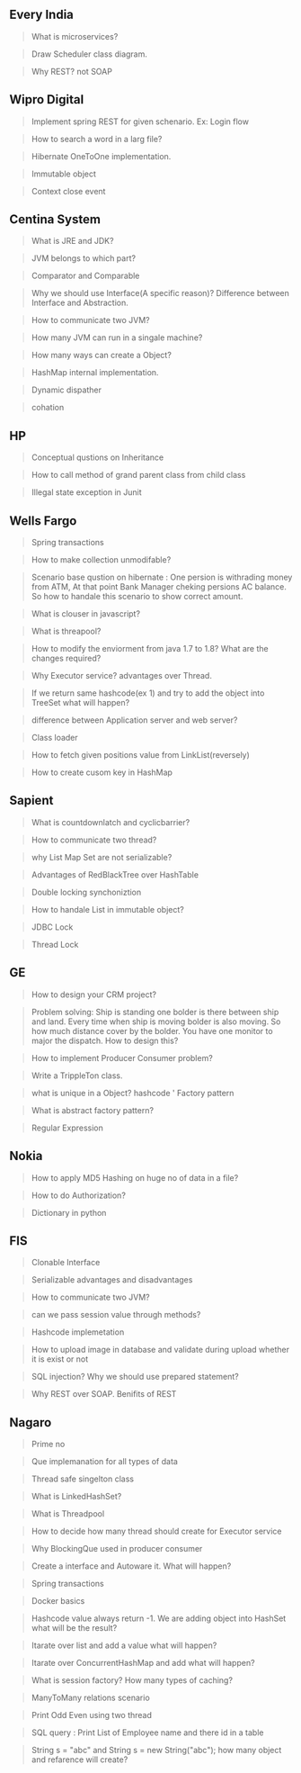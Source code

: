 ## Every India

> What is microservices?

> Draw Scheduler class diagram.

> Why REST? not SOAP

## Wipro Digital

> Implement spring REST for given schenario. Ex: Login flow

> How to search a word in a larg file?

> Hibernate OneToOne implementation.

> Immutable object

> Context close event

## Centina System

> What is JRE and JDK?

> JVM belongs to which part?

> Comparator and Comparable

> Why we should use Interface(A specific reason)? Difference between Interface and Abstraction.

> How to communicate two JVM?

> How many JVM can run in a singale machine?

> How many ways can create a Object?

> HashMap internal implementation.

> Dynamic dispather

> cohation

## HP

> Conceptual qustions on Inheritance

> How to call method of grand parent class from child class

> Illegal state exception in Junit

## Wells Fargo

> Spring transactions

> How to make collection unmodifable?

> Scenario base qustion on hibernate : One persion is withrading money from ATM, At that point Bank Manager cheking persions AC balance. So how to handale this scenario to show correct amount.

> What is clouser in javascript?

> What is threapool?

> How to modify the enviorment from java 1.7 to 1.8? What are the changes required?

> Why Executor service? advantages over Thread.

> If we return same hashcode(ex 1) and try to add the object into TreeSet what will happen?

> difference between Application server and web server?

> Class loader

> How to fetch given positions value from LinkList(reversely) 

> How to create cusom key in HashMap

## Sapient

> What is countdownlatch and cyclicbarrier?

> How to communicate two thread?

> why List Map Set are not serializable?

> Advantages of RedBlackTree over HashTable

> Double locking synchoniztion

> How to handale List in immutable object?

> JDBC Lock

> Thread Lock

## GE

> How to design your CRM project?

> Problem solving: Ship is standing one bolder is there between ship and land. Every time when ship is moving bolder is also moving. So how much distance cover by the bolder. You have one monitor to major the dispatch. How to design this?

> How to implement Producer Consumer problem?

> Write a TrippleTon class.

> what is unique in a Object? hashcode
'
> Factory pattern

> What is abstract factory pattern?

> Regular Expression

## Nokia

> How to apply MD5 Hashing on huge no of data in a file?

> How to do Authorization?

> Dictionary in python

## FIS

> Clonable Interface

> Serializable advantages and disadvantages

> How to communicate two JVM?

> can we pass session value through methods?

> Hashcode implemetation

> How to upload image in database and validate during upload whether it is exist or not

> SQL injection? Why we should use prepared statement?

> Why REST over SOAP. Benifits of REST

## Nagaro

> Prime no

> Que implemanation for all types of data

> Thread safe singelton class

> What is LinkedHashSet?

> What is Threadpool

> How to decide how many thread should create for Executor service

> Why BlockingQue used in producer consumer

> Create a interface and Autoware it. What will happen?

> Spring transactions

> Docker basics

> Hashcode value always return -1. We are adding object into HashSet what will be the result?

> Itarate over list and add a value what will happen?

> Itarate over ConcurrentHashMap and add what will happen?

> What is session factory? How many types of caching?

> ManyToMany relations scenario

> Print Odd Even using two thread

> SQL query : Print List of Employee name and there id in a table

> String s = "abc" and String s = new String("abc"); how many object and refarence will create?





